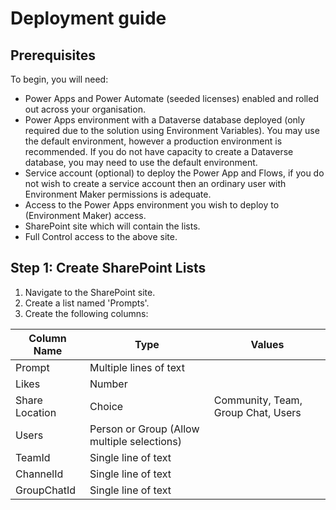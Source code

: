 # Deployment guide

## Prerequisites

To begin, you will need:

- Power Apps and Power Automate (seeded licenses) enabled and rolled out across your organisation.
- Power Apps environment with a Dataverse database deployed (only required due to the solution using Environment Variables). You may use the default environment, however a production environment is recommended. If you do not have capacity to create a Dataverse database, you may need to use the default environment. 
- Service account (optional) to deploy the Power App and Flows, if you do not wish to create a service account then an ordinary user with Environment Maker permissions is adequate.
- Access to the Power Apps environment you wish to deploy to (Environment Maker) access.
- SharePoint site which will contain the lists.
- Full Control access to the above site. 

## Step 1: Create SharePoint Lists

  1. Navigate to the SharePoint site.
  2. Create a list named 'Prompts'.
  3. Create the following columns:

| Column Name    | Type | Values |
| -------- | ------- | ------- | 
| Prompt  | Multiple lines of text    |
| Likes | Number     |
| Share Location | Choice     | Community, Team, Group Chat, Users |
| Users    | Person or Group (Allow multiple selections)  |
| TeamId    | Single line of text  |
| ChannelId    | Single line of text  |
| GroupChatId    | Single line of text  |
